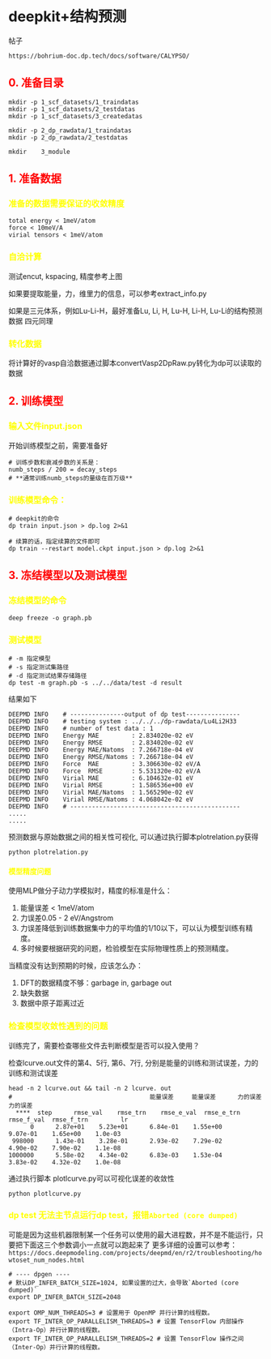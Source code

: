 # deepkit+结构预测

帖子
```shell
https://bohrium-doc.dp.tech/docs/software/CALYPSO/

```

##  <span style="color:red">  0. 准备目录

```shell
mkdir -p 1_scf_datasets/1_traindatas
mkdir -p 1_scf_datasets/2_testdatas
mkdir -p 1_scf_datasets/3_createdatas

mkdir -p 2_dp_rawdata/1_traindatas
mkdir -p 2_dp_rawdata/2_testdatas

mkdir    3_module

```

## <span style="color:red">  1. 准备数据

###  <span style="color:yellow"> 准备的数据需要保证的收敛精度
```shell
total energy < 1meV/atom
force < 10meV/A
virial tensors < 1meV/atom
```

###  <span style="color:yellow"> 自洽计算
测试encut, kspacing, 精度参考上图

如果要提取能量，力，维里力的信息，可以参考extract_info.py

如果是三元体系，例如Lu-Li-H，最好准备Lu, Li, H, Lu-H, Li-H, Lu-Li的结构预测数据
四元同理

### <span style="color:yellow"> 转化数据

将计算好的vasp自洽数据通过脚本convertVasp2DpRaw.py转化为dp可以读取的数据

##  <span style="color:red"> 2. 训练模型

### <span style="color:yellow"> 输入文件input.json
开始训练模型之前，需要准备好
```shell
# 训练步数和衰减步数的关系是：
numb_steps / 200 = decay_steps
# **通常训练numb_steps的量级在百万级**
```


### <span style="color:yellow">  训练模型命令：
```shell
# deepkit的命令
dp train input.json > dp.log 2>&1

# 续算的话，指定续算的文件即可
dp train --restart model.ckpt input.json > dp.log 2>&1
```

##  <span style="color:red"> 3. 冻结模型以及测试模型

###  <span style="color:yellow"> 冻结模型的命令

```shell
deep freeze -o graph.pb 
```

###  <span style="color:yellow"> 测试模型

```shell
# -m 指定模型
# -s 指定测试集路径
# -d 指定测试结果存储路径
dp test -m graph.pb -s ../../data/test -d result
```

结果如下
```shell
DEEPMD INFO    # ---------------output of dp test--------------- 
DEEPMD INFO    # testing system : ../../../dp-rawdata/Lu4Li2H33
DEEPMD INFO    # number of test data : 1 
DEEPMD INFO    Energy MAE         : 2.834020e-02 eV
DEEPMD INFO    Energy RMSE        : 2.834020e-02 eV
DEEPMD INFO    Energy MAE/Natoms  : 7.266718e-04 eV
DEEPMD INFO    Energy RMSE/Natoms : 7.266718e-04 eV
DEEPMD INFO    Force  MAE         : 3.306630e-02 eV/A
DEEPMD INFO    Force  RMSE        : 5.531320e-02 eV/A
DEEPMD INFO    Virial MAE         : 6.104632e-01 eV
DEEPMD INFO    Virial RMSE        : 1.586536e+00 eV
DEEPMD INFO    Virial MAE/Natoms  : 1.565290e-02 eV
DEEPMD INFO    Virial RMSE/Natoms : 4.068042e-02 eV
DEEPMD INFO    # ----------------------------------------------- 
.....
.....
```

预测数据与原始数据之间的相关性可视化, 可以通过执行脚本plotrelation.py获得
```shell
python plotrelation.py
```

#### <span style="color:yellow"> 模型精度问题
使用MLP做分子动力学模拟时，精度的标准是什么：
1. 能量误差 < 1meV/atom
2. 力误差0.05 - 2 eV/Angstrom
3. 力误差降低到训练数据集中力的平均值的1/10以下，可以认为模型训练有精度。
4. 多时候要根据研究的问题，检验模型在实际物理性质上的预测精度。

当精度没有达到预期的时候，应该怎么办：
1. DFT的数据精度不够：garbage in, garbage out
2. 缺失数据
3. 数据中原子距离过近



###  <span style="color:yellow"> 检查模型收敛性遇到的问题
训练完了，需要检查哪些文件去判断模型是否可以投入使用？

检查lcurve.out文件的第4、5行, 第6、7行, 分别是能量的训练和测试误差，力的训练和测试误差
```shell
head -n 2 lcurve.out && tail -n 2 lcurve. out
#                                      能量误差     能量误差      力的误差     力的误差
  ****  step      rmse_val    rmse_trn    rmse_e_val  rmse_e_trn    rmse_f_val  rmse_f_trn         lr
      0      2.87e+01    5.23e+01      6.84e-01    1.55e+00      9.07e-01    1.65e+00    1.0e-03
 998000      1.43e-01    3.28e-01      2.93e-02    7.29e-02      4.90e-02    7.90e-02    1.1e-08
1000000      5.58e-02    4.34e-02      6.83e-03    1.53e-04      3.83e-02    4.32e-02    1.0e-08
```
通过执行脚本 plotlcurve.py可以可视化误差的收敛性
```shell
python plotlcurve.py
```


###  <span style="color:yellow"> dp test 无法主节点运行dp test，报错`Aborted (core dumped)`

可能是因为这些机器限制某一个任务可以使用的最大进程数，并不是不能运行，只要把下面这三个参数调小一点就可以跑起来了
更多详细的设置可以参考：`https://docs.deepmodeling.com/projects/deepmd/en/r2/troubleshooting/howtoset_num_nodes.html`



```shell
# ---- dpgen ----
# 默认DP_INFER_BATCH_SIZE=1024, 如果设置的过大，会导致`Aborted (core dumped)`
export DP_INFER_BATCH_SIZE=2048

export OMP_NUM_THREADS=3 # 设置用于 OpenMP 并行计算的线程数。
export TF_INTER_OP_PARALLELISM_THREADS=3 # 设置 TensorFlow 内部操作（Intra-Op）并行计算的线程数。
export TF_INTER_OP_PARALLELISM_THREADS=2 # 设置 TensorFlow 操作之间（Inter-Op）并行计算的线程数。
```
